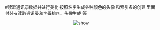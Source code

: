 #读取通讯录数据并进行美化 按照名字生成各种颜色的头像 和索引条的创建
里面封装有读取通讯录和字母排序，头像生成 等
<p align="center" >
  <img src="https://raw.githubusercontent.com/hackxhj/BeautyAddressBook/master/ok.png" alt="show" title="show">
</p>

